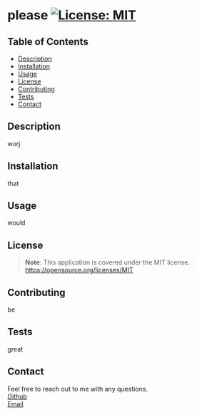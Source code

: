 
# please [![License: MIT](https://img.shields.io/badge/License-MIT-yellow.svg)](https://opensource.org/licenses/MIT)

## Table of Contents
- [Description](#description)
- [Installation](#installation)
- [Usage](#usage)
- [License](#license)
- [Contributing](#contributing)
- [Tests](#tests)
- [Contact](#contact)

## Description
worj

## Installation
that

## Usage
would

## License
> **Note**: This application is covered under the MIT license. https://opensource.org/licenses/MIT

## Contributing
be 

## Tests
great

## Contact
Feel free to reach out to me with any questions.  
[Github](https://github.com/hf)  
[Email](mailto:hf)
